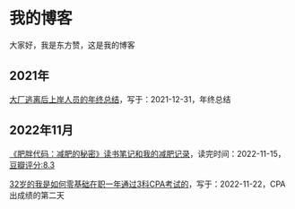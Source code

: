 # 我的博客
大家好，我是东方赞，这是我的博客

## 2021年
[大厂逃离后上岸人员的年终总结](https://github.com/dongfangzan/blog/blob/main/2021/20211231%20%E5%A4%A7%E5%8E%82%E9%80%83%E7%A6%BB%E5%90%8E%E4%B8%8A%E5%B2%B8%E4%BA%BA%E5%91%98%E7%9A%84%E5%B9%B4%E7%BB%88%E6%80%BB%E7%BB%93.md)，写于：2021-12-31，年终总结

## 2022年11月
[《肥胖代码：减肥的秘密》读书笔记和我的减肥记录](https://github.com/dongfangzan/blog/blob/main/202211/2022-11-15%20%E8%82%A5%E8%83%96%E4%BB%A3%E7%A0%81%EF%BC%9A%E5%87%8F%E8%82%A5%E7%9A%84%E7%A7%98%E5%AF%86.md)，读完时间：2022-11-15，[豆瓣评分:8.3](https://book.douban.com/subject/34906442/)

[32岁的我是如何零基础在职一年通过3科CPA考试的](https://github.com/dongfangzan/blog/blob/main/202211/2022-11-21%2032%E5%B2%81%E7%9A%84%E6%88%91%E6%98%AF%E5%A6%82%E4%BD%95%E9%9B%B6%E5%9F%BA%E7%A1%80%E5%9C%A8%E8%81%8C%E4%B8%80%E5%B9%B4%E9%80%9A%E8%BF%873%E7%A7%91CPA%E8%80%83%E8%AF%95%E7%9A%84.md)，写于：2022-11-22，CPA出成绩的第二天
